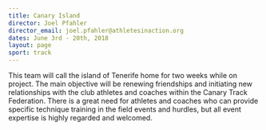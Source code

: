 ```yaml
---
title: Canary Island
director: Joel Pfahler
director_email: joel.pfahler@athletesinaction.org
dates: June 3rd - 20th, 2018
layout: page
sport: track
---
```

This team will call the island of Tenerife home for two weeks while on project. The main objective will be renewing friendships and initiating new relationships with the club athletes and coaches within the Canary Track Federation. There is a great need for athletes and coaches who can provide specific technique training in the field events and hurdles, but all event expertise is highly regarded and welcomed.